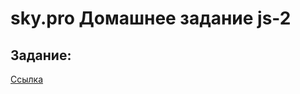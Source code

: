 # sky.pro Домашнее задание js-2
## Задание:
[Ссылка](https://skyengpublic.notion.site/2-2-JavaScript-3f6e692dfdb84da8ac281f05d92936d7)